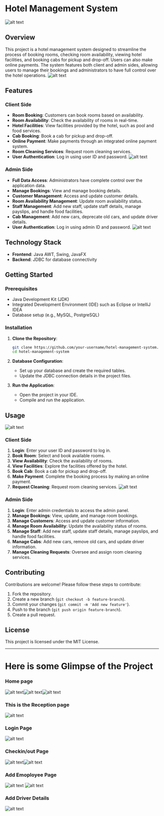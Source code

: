 # Hotel Management System
![alt text](fifth.png)

## Overview

This project is a hotel management system designed to streamline the process of booking rooms, checking room availability, viewing hotel facilities, and booking cabs for pickup and drop-off. Users can also make online payments. The system features both client and admin sides, allowing users to manage their bookings and administrators to have full control over the hotel operations.
![alt text](third.jpg)

## Features

### Client Side
- **Room Booking**: Customers can book rooms based on availability.
- **Room Availability**: Check the availability of rooms in real-time.
- **Hotel Facilities**: View facilities provided by the hotel, such as pool and food services.
- **Cab Booking**: Book a cab for pickup and drop-off.
- **Online Payment**: Make payments through an integrated online payment system.
- **Room Cleaning Services**: Request room cleaning services.
- **User Authentication**: Log in using user ID and password.
![alt text](eleven.jpg)

### Admin Side
- **Full Data Access**: Administrators have complete control over the application data.
- **Manage Bookings**: View and manage booking details.
- **Customer Management**: Access and update customer details.
- **Room Availability Management**: Update room availability status.
- **Staff Management**: Add new staff, update staff details, manage payslips, and handle food facilities.
- **Cab Management**: Add new cars, deprecate old cars, and update driver details.
- **User Authentication**: Log in using admin ID and password.
![alt text](sixth.jpg)

## Technology Stack

- **Frontend**: Java AWT, Swing, JavaFX
- **Backend**: JDBC for database connectivity

## Getting Started

### Prerequisites
- Java Development Kit (JDK)
- Integrated Development Environment (IDE) such as Eclipse or IntelliJ IDEA
- Database setup (e.g., MySQL, PostgreSQL)

### Installation

1. **Clone the Repository**:
    ```bash
    git clone https://github.com/your-username/hotel-management-system.git
    cd hotel-management-system
    ```

2. **Database Configuration**:
    - Set up your database and create the required tables.
    - Update the JDBC connection details in the project files.

3. **Run the Application**:
    - Open the project in your IDE.
    - Compile and run the application.

## Usage
![alt text](first.jpg)

### Client Side
1. **Login**: Enter your user ID and password to log in.
2. **Book Room**: Select and book available rooms.
3. **View Availability**: Check the availability of rooms.
4. **View Facilities**: Explore the facilities offered by the hotel.
5. **Book Cab**: Book a cab for pickup and drop-off.
6. **Make Payment**: Complete the booking process by making an online payment.
7. **Request Cleaning**: Request room cleaning services.
![alt text](second.jpg)

### Admin Side
1. **Login**: Enter admin credentials to access the admin panel.
2. **Manage Bookings**: View, update, and manage room bookings.
3. **Manage Customers**: Access and update customer information.
4. **Manage Room Availability**: Update the availability status of rooms.
5. **Manage Staff**: Add new staff, update staff details, manage payslips, and handle food facilities.
6. **Manage Cabs**: Add new cars, remove old cars, and update driver information.
7. **Manage Cleaning Requests**: Oversee and assign room cleaning services.

## Contributing

Contributions are welcome! Please follow these steps to contribute:

1. Fork the repository.
2. Create a new branch (`git checkout -b feature-branch`).
3. Commit your changes (`git commit -m 'Add new feature'`).
4. Push to the branch (`git push origin feature-branch`).
5. Create a pull request.

## License

This project is licensed under the MIT License.

---

# Here is some Glimpse of the Project
### Home page 
![alt text](<Screenshot 2024-06-28 110709.png>)![alt text](<Screenshot 2024-06-28 110728.png>)![alt text](<Screenshot 2024-06-28 110723.png>)
### This is the Reception page 
![alt text](<Screenshot 2024-06-28 105748.png>)
### Login Page
![alt text](<Screenshot 2024-06-28 110628.png>)
### Checkin/out Page
![alt text](<Screenshot 2024-06-28 105844.png>)![alt text](<Screenshot 2024-06-28 105723.png>)
### Add Emoployee Page
![alt text](<Screenshot 2024-06-28 105558.png>) ![alt text](<Screenshot 2024-06-28 105611-2.png>)
### Add Driver Details
![alt text](<Screenshot 2024-06-28 105432.png>)
